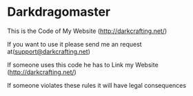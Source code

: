 # Darkdragomaster
This is the Code of My Website (http://darkcrafting.net/)

If you want to use it please send me an request at(support@darkcrafting.net)

If someone uses this code he has to Link my Website (http://darkcrafting.net/)


If someone violates these rules it will have legal consequences
